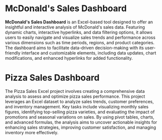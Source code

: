 # McDonald's Sales Dashboard
**McDonald's Sales Dashboard** is an Excel-based tool designed to offer an insightful and interactive analysis of McDonald's sales data. Featuring dynamic charts, interactive hyperlinks, and data filtering options, it allows users to easily navigate and visualize sales trends and performance across various dimensions such as time periods, regions, and product categories.
The dashboard aims to facilitate data-driven decision-making with its user-friendly interface and customizable elements, including data updates, chart modifications, and enhanced hyperlinks for added functionality.
# Pizza Sales Dashboard 
The Pizza Sales Excel project involves creating a comprehensive data analysis to assess and optimize pizza sales performance. This project leverages an Excel dataset to analyze sales trends, customer preferences, and inventory management. Key tasks include visualizing monthly sales figures, identifying top-selling pizza varieties, and evaluating the impact of promotions and seasonal variations on sales. By using pivot tables, charts, and advanced formulas, the analysis aims to uncover actionable insights for enhancing sales strategies, improving customer satisfaction, and managing inventory more effectively.
